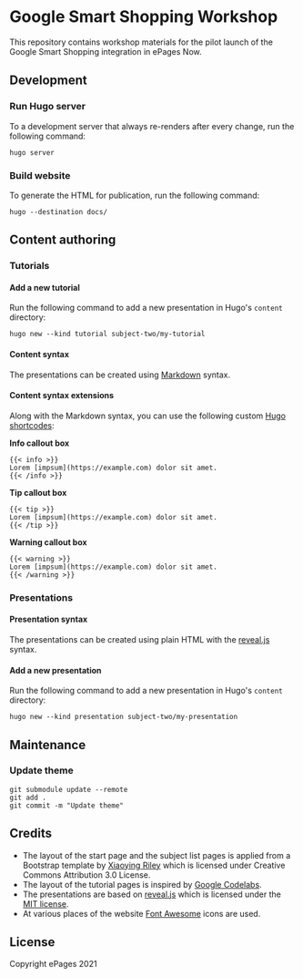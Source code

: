 # Google Smart Shopping Workshop

This repository contains workshop materials for the pilot launch of the Google Smart Shopping integration in ePages Now.

## Development

### Run Hugo server

To a development server that always re-renders after every change, run the following command:

```
hugo server
```

### Build website

To generate the HTML for publication, run the following command:

```
hugo --destination docs/
```

## Content authoring

### Tutorials

#### Add a new tutorial

Run the following command to add a new presentation in Hugo's `content` directory:

```
hugo new --kind tutorial subject-two/my-tutorial
```

#### Content syntax

The presentations can be created using [Markdown](https://daringfireball.net/projects/markdown/) syntax.

#### Content syntax extensions

Along with the Markdown syntax, you can use the following custom [Hugo shortcodes](https://gohugo.io/content-management/shortcodes):

**Info callout box**

```
{{< info >}}
Lorem [impsum](https://example.com) dolor sit amet.
{{< /info >}}
```

**Tip callout box**

```
{{< tip >}}
Lorem [impsum](https://example.com) dolor sit amet.
{{< /tip >}}
```

**Warning callout box**

```
{{< warning >}}
Lorem [impsum](https://example.com) dolor sit amet.
{{< /warning >}}
```

### Presentations

#### Presentation syntax

The presentations can be created using plain HTML with the [reveal.js](https://revealjs.com/) syntax.

#### Add a new presentation

Run the following command to add a new presentation in Hugo's `content` directory:

```
hugo new --kind presentation subject-two/my-presentation
```

## Maintenance

### Update theme

```
git submodule update --remote
git add .
git commit -m "Update theme"
```

## Credits

- The layout of the start page and the subject list pages is applied from a Bootstrap template by [Xiaoying Riley](https://themes.3rdwavemedia.com/) which is licensed under Creative Commons Attribution 3.0 License.
- The layout of the tutorial pages is inspired by [Google Codelabs](https://github.com/googlecodelabs/tools).
- The presentations are based on [reveal.js](https://revealjs.com/) which is licensed under the [MIT license](https://github.com/hakimel/reveal.js/blob/master/LICENSE).
- At various places of the website [Font Awesome](https://fontawesome.com/) icons are used.

## License

Copyright ePages 2021
